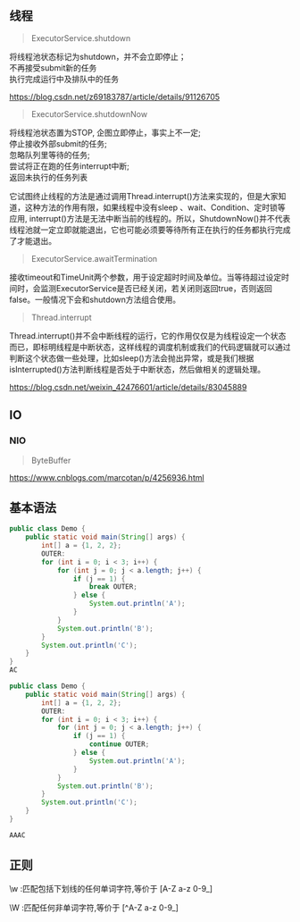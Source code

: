 
## 线程

> ExecutorService.shutdown

将线程池状态标记为shutdown，并不会立即停止；</br>
不再接受submit新的任务</br>
执行完成运行中及排队中的任务

https://blog.csdn.net/z69183787/article/details/91126705

> ExecutorService.shutdownNow

将线程池状态置为STOP, 企图立即停止，事实上不一定;</br>
停止接收外部submit的任务;</br>
忽略队列里等待的任务;</br>
尝试将正在跑的任务interrupt中断;</br>
返回未执行的任务列表</br>

它试图终止线程的方法是通过调用Thread.interrupt()方法来实现的，但是大家知道，这种方法的作用有限，如果线程中没有sleep 、wait、Condition、定时锁等应用, interrupt()方法是无法中断当前的线程的。所以，ShutdownNow()并不代表线程池就一定立即就能退出，它也可能必须要等待所有正在执行的任务都执行完成了才能退出。

> ExecutorService.awaitTermination

接收timeout和TimeUnit两个参数，用于设定超时时间及单位。当等待超过设定时间时，会监测ExecutorService是否已经关闭，若关闭则返回true，否则返回false。一般情况下会和shutdown方法组合使用。

> Thread.interrupt

Thread.interrupt()并不会中断线程的运行，它的作用仅仅是为线程设定一个状态而已，即标明线程是中断状态，这样线程的调度机制或我们的代码逻辑就可以通过判断这个状态做一些处理，比如sleep()方法会抛出异常，或是我们根据isInterrupted()方法判断线程是否处于中断状态，然后做相关的逻辑处理。

https://blog.csdn.net/weixin_42476601/article/details/83045889

> 

## IO

### NIO

> ByteBuffer

https://www.cnblogs.com/marcotan/p/4256936.html

## 基本语法



```java
public class Demo {
    public static void main(String[] args) {
        int[] a = {1, 2, 2};
        OUTER:
        for (int i = 0; i < 3; i++) {
            for (int j = 0; j < a.length; j++) {
                if (j == 1) {
                    break OUTER;
                } else {
                    System.out.println('A');
                }
            }
            System.out.println('B');
        }
        System.out.println('C');
    }
}
AC

public class Demo {
    public static void main(String[] args) {
        int[] a = {1, 2, 2};
        OUTER:
        for (int i = 0; i < 3; i++) {
            for (int j = 0; j < a.length; j++) {
                if (j == 1) {
                    continue OUTER;
                } else {
                    System.out.println('A');
                }
            }
            System.out.println('B');
        }
        System.out.println('C');
    }
}

AAAC
```

## 正则

\w :匹配包括下划线的任何单词字符,等价于 [A-Z a-z 0-9_]

\W :匹配任何非单词字符,等价于 [^A-Z a-z 0-9_]

